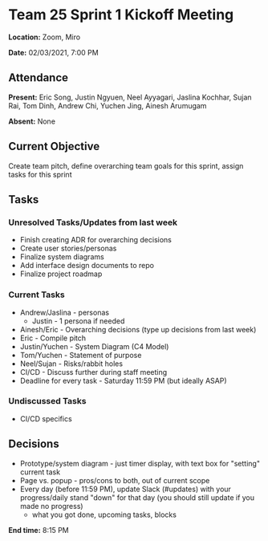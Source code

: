 # Team 25 Sprint 1 Kickoff Meeting

**Location:** Zoom, Miro

**Date:** 02/03/2021, 7:00 PM

## Attendance

**Present:** Eric Song, Justin Ngyuen, Neel Ayyagari, Jaslina Kochhar, Sujan Rai, Tom Dinh, Andrew Chi, Yuchen Jing, Ainesh Arumugam

**Absent:** None

## Current Objective
Create team pitch, define overarching team goals for this sprint, assign tasks for this sprint

## Tasks

### Unresolved Tasks/Updates from last week
* Finish creating ADR for overarching decisions
* Create user stories/personas
* Finalize system diagrams
* Add interface design documents to repo
* Finalize project roadmap

### Current Tasks
* Andrew/Jaslina - personas
  * Justin - 1 persona if needed
* Ainesh/Eric - Overarching decisions (type up decisions from last week)
* Eric - Compile pitch
* Justin/Yuchen - System Diagram (C4 Model)
* Tom/Yuchen - Statement of purpose
* Neel/Sujan - Risks/rabbit holes
* CI/CD - Discuss further during staff meeting 
* Deadline for every task - Saturday 11:59 PM (but ideally ASAP)

### Undiscussed Tasks
* CI/CD specifics

## Decisions
* Prototype/system diagram - just timer display, with text box for "setting" current task
* Page vs. popup - pros/cons to both, out of current scope
* Every day (before 11:59 PM), update Slack (#updates) with your progress/daily stand "down" for that day (you should still update if you made no progress)
  * what you got done, upcoming tasks, blocks

**End time:** 8:15 PM
